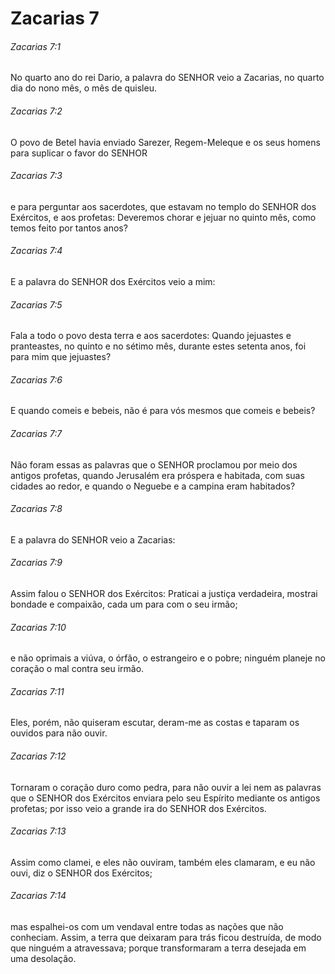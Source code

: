 # Zacarias 7

###### Zacarias 7:1

No quarto ano do rei Dario, a palavra do SENHOR veio a Zacarias, no quarto dia do nono mês, o mês de quisleu.

###### Zacarias 7:2

O povo de Betel havia enviado Sarezer, Regem-Meleque e os seus homens para suplicar o favor do SENHOR

###### Zacarias 7:3

e para perguntar aos sacerdotes, que estavam no templo do SENHOR dos Exércitos, e aos profetas: Deveremos chorar e jejuar no quinto mês, como temos feito por tantos anos?

###### Zacarias 7:4

E a palavra do SENHOR dos Exércitos veio a mim:

###### Zacarias 7:5

Fala a todo o povo desta terra e aos sacerdotes: Quando jejuastes e pranteastes, no quinto e no sétimo mês, durante estes setenta anos, foi para mim que jejuastes?

###### Zacarias 7:6

E quando comeis e bebeis, não é para vós mesmos que comeis e bebeis?

###### Zacarias 7:7

Não foram essas as palavras que o SENHOR proclamou por meio dos antigos profetas, quando Jerusalém era próspera e habitada, com suas cidades ao redor, e quando o Neguebe e a campina eram habitados?

###### Zacarias 7:8

E a palavra do SENHOR veio a Zacarias:

###### Zacarias 7:9

Assim falou o SENHOR dos Exércitos: Praticai a justiça verdadeira, mostrai bondade e compaixão, cada um para com o seu irmão;

###### Zacarias 7:10

e não oprimais a viúva, o órfão, o estrangeiro e o pobre; ninguém planeje no coração o mal contra seu irmão.

###### Zacarias 7:11

Eles, porém, não quiseram escutar, deram-me as costas e taparam os ouvidos para não ouvir.

###### Zacarias 7:12

Tornaram o coração duro como pedra, para não ouvir a lei nem as palavras que o SENHOR dos Exércitos enviara pelo seu Espírito mediante os antigos profetas; por isso veio a grande ira do SENHOR dos Exércitos.

###### Zacarias 7:13

Assim como clamei, e eles não ouviram, também eles clamaram, e eu não ouvi, diz o SENHOR dos Exércitos;

###### Zacarias 7:14

mas espalhei-os com um vendaval entre todas as nações que não conheciam. Assim, a terra que deixaram para trás ficou destruída, de modo que ninguém a atravessava; porque transformaram a terra desejada em uma desolação.

